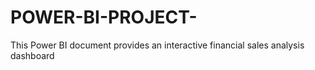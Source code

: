 # POWER-BI-PROJECT-
This Power BI document provides an interactive financial sales analysis dashboard
